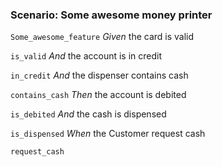 ### Scenario: Some awesome money printer

`Some_awesome_feature`
  *Given* the card is valid

`is_valid`
    *And* the account is in credit

`in_credit`
    *And* the dispenser contains cash

`contains_cash`
  *Then* the account is debited

`is_debited`
    *And* the cash is dispensed

`is_dispensed`
  *When* the Customer request cash

`request_cash`
